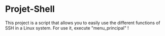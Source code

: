 # Projet-Shell
This project is a script that allows you to easily use the different functions of SSH in a Linux system.
For use it, execute "menu_principal" !
